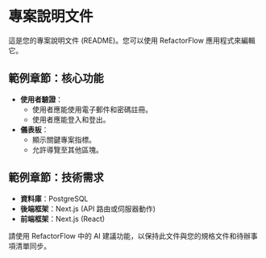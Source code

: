 # 專案說明文件

這是您的專案說明文件 (README)。您可以使用 RefactorFlow 應用程式來編輯它。

## 範例章節：核心功能

- **使用者驗證**：
  - 使用者應能使用電子郵件和密碼註冊。
  - 使用者應能登入和登出。
- **儀表板**：
  - 顯示關鍵專案指標。
  - 允許導覽至其他區塊。

## 範例章節：技術需求

- **資料庫**：PostgreSQL
- **後端框架**：Next.js (API 路由或伺服器動作)
- **前端框架**：Next.js (React)

請使用 RefactorFlow 中的 AI 建議功能，以保持此文件與您的規格文件和待辦事項清單同步。
